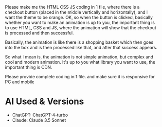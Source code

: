 Please make me the HTML CSS JS coding in 1 file, where there is a checkout button (placed in the middle vertically and horizontally), and I want the theme to be orange. OK, so when the button is clicked, basically whether you want to make an animation is up to you, the important thing is to use HTML, CSS and JS, where the animation will show that the checkout is processed and then successful.

Basically, the animation is like there is a shopping basket which then goes into the box and is then processed like that, and after that success appears.

So what I mean is, the animation is not simple animation, but complex and cool and modern animation. It's up to you what library you want to use, the important thing is CDN.

Please provide complete coding in 1 file. and make sure it is responsive for PC and mobile

# AI Used & Versions
- ChatGPT: ChatGPT-4-turbo
- Claude: Claude 3.5 Sonnet
